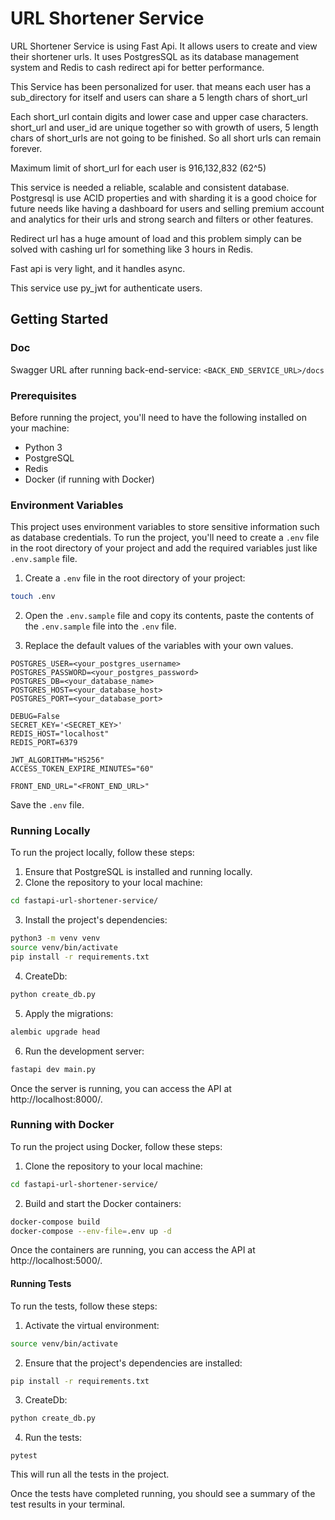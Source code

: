 # URL Shortener Service

URL Shortener Service is using Fast Api. It allows users to create and view their shortener urls. 
It uses PostgresSQL as its database management system and Redis to cash redirect api for better performance.

This Service has been personalized for user. that means each user has a sub_directory for itself and users can share a 5 length chars of short_url

Each short_url contain digits and lower case and upper case characters. 
short_url and user_id are unique together so with growth of users, 5 length chars of short_urls are not going to be finished. So all short urls can remain forever.

Maximum limit of short_url for each user is 916,132,832 (62^5)

This service is needed a reliable, scalable and consistent database.  Postgresql is use ACID properties and with sharding it is a good choice for future needs like having a dashboard for users and selling premium account and analytics for their urls and strong search and filters or other features.

Redirect url has a huge amount of load and this problem simply can be solved with cashing url for something like 3 hours in Redis.

Fast api is very light, and it handles async.

This service use py_jwt for authenticate users.

## Getting Started

### Doc

Swagger URL after running back-end-service: `<BACK_END_SERVICE_URL>/docs`

### Prerequisites

Before running the project, you'll need to have the following installed on your machine:

- Python 3
- PostgreSQL
- Redis
- Docker (if running with Docker)

### Environment Variables

This project uses environment variables to store sensitive information such as database credentials. To run the project, you'll need to create a `.env` file in the root directory of your project and add the required variables just like `.env.sample` file.

1. Create a `.env` file in the root directory of your project:

```bash
touch .env
```

2. Open the `.env.sample` file and copy its contents, paste the contents of the `.env.sample` file into the `.env` file.

3. Replace the default values of the variables with your own values.

```
POSTGRES_USER=<your_postgres_username>
POSTGRES_PASSWORD=<your_postgres_password>
POSTGRES_DB=<your_database_name>
POSTGRES_HOST=<your_database_host>
POSTGRES_PORT=<your_database_port>

DEBUG=False
SECRET_KEY='<SECRET_KEY>'
REDIS_HOST="localhost"
REDIS_PORT=6379

JWT_ALGORITHM="HS256"
ACCESS_TOKEN_EXPIRE_MINUTES="60"

FRONT_END_URL="<FRONT_END_URL>"
```

Save the `.env` file.

### Running Locally

To run the project locally, follow these steps:

1. Ensure that PostgreSQL is installed and running locally.
2. Clone the repository to your local machine:

```bash
cd fastapi-url-shortener-service/
```

3. Install the project's dependencies:

```bash
python3 -m venv venv
source venv/bin/activate
pip install -r requirements.txt
```

4. CreateDb:
```bash
python create_db.py
```

5. Apply the migrations:

````bash
alembic upgrade head
````

6. Run the development server:

````bash
fastapi dev main.py
````
Once the server is running, you can access the API at http://localhost:8000/.

### Running with Docker

To run the project using Docker, follow these steps:

1. Clone the repository to your local machine:

```bash
cd fastapi-url-shortener-service/
```

2. Build and start the Docker containers:

````bash
docker-compose build
docker-compose --env-file=.env up -d
````

Once the containers are running, you can access the API at http://localhost:5000/.

#### Running Tests

To run the tests, follow these steps:

1. Activate the virtual environment:

```bash
source venv/bin/activate
```

2. Ensure that the project's dependencies are installed:

```bash
pip install -r requirements.txt
```

3. CreateDb:
```bash
python create_db.py
```

4. Run the tests:

```
pytest
```

This will run all the tests in the project.

Once the tests have completed running, you should see a summary of the test results in your terminal.
